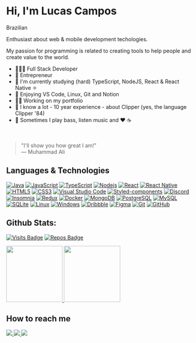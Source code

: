 <h1>Hi, I'm Lucas Campos</h1>

Brazilian <img src="https://image.flaticon.com/icons/svg/197/197386.svg" width="13"/>

Enthusiast about web & mobile development techologies.

My passion for programming is related to creating tools to help people and create value to the world.

<ul>
 <li>👨🏻‍💻 Full Stack Developer</li>
 <li>🏢 Entrepreneur</li>
 <li>🚀 I'm currently studying (hard) TypeScript, NodeJS, React & React Native ⚛️</li>
 <li>🧭 Enjoying VS Code, Linux, Git and Notion</li>
 <li>💪🏻 Working on my portfolio</li>
 <li>🚢 I know a lot - 10 year experience - about Clipper (yes, the language Clipper '84)</li>
 <li>🎸 Sometimes I play bass, listen music and ❤️ ☕</li>
</ul>

<br />

> "I'll show you how great I am!" <br />
― Muhammad Ali

## Languages & Technologies
[![Java](https://img.shields.io/badge/-Java-black?style=for-the-badge&logo=java&logoColor=white&link=https://github.com/lucasfdcampos/)](https://github.com/lucasfdcampos/)
[![JavaScript](https://img.shields.io/badge/-JavaScript-black?style=for-the-badge&logo=javascript&link=https://github.com/lucasfdcampos/)](https://github.com/lucasfdcampos/)
[![TypeScript](https://img.shields.io/badge/-TypeScript-007ACC?style=for-the-badge&logo=typescript&link=https://github.com/lucasfdcampos/)](https://github.com/lucasfdcampos/)
[![Nodejs](https://img.shields.io/badge/node.js%20-%2343853D.svg?&style=for-the-badge&logo=node.js&logoColor=white&link=https://github.com/lucasfdcampos/)](https://github.com/lucasfdcampos/)
[![React](https://img.shields.io/badge/-React-black?style=for-the-badge&logo=react&link=https://github.com/lucasfdcampos/)](https://github.com/lucasfdcampos/)
[![React Native](https://img.shields.io/badge/-ReactNative-black?style=for-the-badge&logo=react)](https://github.com/lucasfdcampos/)
[![HTML5](https://img.shields.io/badge/-HTML5-E34F26?style=for-the-badge&logo=html5&logoColor=white&link=https://github.com/lucasfdcampos/)](https://github.com/lucasfdcampos/)
[![CSS3](https://img.shields.io/badge/-CSS3-1572B6?style=for-the-badge&logo=css3&link=https://github.com/lucasfdcampos/)](https://github.com/lucasfdcampos/)
[![Visual Studio Code](https://img.shields.io/badge/-Visual%20Studio%20Code-007ACC?style=for-the-badge&logo=VisualStudioCode&link=https://github.com/lucasfdcampos/)](https://github.com/lucasfdcampos/)
[![Styled-components](https://img.shields.io/badge/-Styled%20Components-pink?style=for-the-badge&logo=styled-components)](https://github.com/lucasfdcampos/)
[![Discord](https://img.shields.io/badge/-Discord-000000?style=for-the-badge&logo=Discord&link=https://github.com/lucasfdcampos/)](https://github.com/lucasfdcampos/)
[![Insomnia](https://img.shields.io/badge/-Insomnia-5849BE?style=for-the-badge&logo=Insomnia&link=https://github.com/lucasfdcampos/)](https://github.com/lucasfdcampos/)
[![Redux](https://img.shields.io/badge/-Redux-764ABC?style=for-the-badge&logo=redux&link=https://github.com/lucasfdcampos/)](https://github.com/lucasfdcampos/)
[![Docker](https://img.shields.io/badge/-Docker-black?style=for-the-badge&logo=docker&link=https://github.com/lucasfdcampos/)](https://github.com/lucasfdcampos/)
[![MongoDB](https://img.shields.io/badge/-MongoDB-black?style=for-the-badge&logo=mongodb&link=https://github.com/lucasfdcampos/)](https://github.com/lucasfdcampos/)
[![PostgreSQL](https://img.shields.io/badge/-PostgreSQL-336791?style=for-the-badge&logo=postgresql&link=https://github.com/lucasfdcampos/)](https://github.com/lucasfdcampos/)
[![MySQL](https://img.shields.io/badge/-MySQL-a0c4db?style=for-the-badge&logo=mysql&link=https://github.com/lucasfdcampos/)](https://github.com/lucasfdcampos/)
[![SQLite](https://img.shields.io/badge/-SQLite-003B57?style=for-the-badge&logo=sqlite&link=https://github.com/lucasfdcampos/)](https://github.com/lucasfdcampos/)
[![Linux](https://img.shields.io/badge/-Linux-333333?style=for-the-badge&logo=Linux&link=https://github.com/lucasfdcampos/)](https://github.com/lucasfdcampos/)
[![Windows](https://img.shields.io/badge/-Windows-0078D6?style=for-the-badge&logo=Windows&link=https://github.com/lucasfdcampos/)](https://github.com/lucasfdcampos/)
[![Dribbble](https://img.shields.io/badge/-Dribbble-d3a0c2?style=for-the-badge&logo=Dribbble&link=https://github.com/lucasfdcampos/)](https://github.com/lucasfdcampos/)
[![Figma](https://img.shields.io/badge/-Figma-ffbaba?style=for-the-badge&logo=figma)](https://github.com/lucasfdcampos/)
[![Git](https://img.shields.io/badge/-Git-black?style=for-the-badge&logo=git&link=https://github.com/lucasfdcampos/)](https://github.com/lucasfdcampos/)
[![GitHub](https://img.shields.io/badge/-GitHub-181717?style=for-the-badge&logo=github&link=https://github.com/lucasfdcampos/)](https://github.com/lucasfdcampos/)

## Github Stats:

[![Visits Badge](https://badges.pufler.dev/visits/lucasfdcampos/lucasfdcampos?color=blueviolet)](https://github.com/lucasfdcampos/lucasfdcampos)
[![Repos Badge](https://badges.pufler.dev/repos/lucasfdcampos?color=blueviolet)](https://github.com/lucasfdcampos/lucasfdcampos)


<p> 
  <a href="https://github.com/lucasfdcampos">
   <img height="150em" src="https://github-readme-stats.vercel.app/api?username=lucasfdcampos&count_private&hide=prs&show_icons=true&theme=tokyonight" />
   <img height="150em"  src="https://github-readme-stats.vercel.app/api/top-langs/?username=lucasfdcampos&layout=compact&theme=tokyonight" />
 </a>
</p>


<h2> How to reach me </h2>
<a href="https://linkedin.com/in/lucasfdcampos">
  <img src="https://img.shields.io/badge/linkedin-0077B5.svg?style=for-the-badge&logo=linkedin&logoColor=white">
</a>
<a href="https://instagram.com/lucasfdcampos">
 <img src="https://img.shields.io/badge/instagram-E4405F.svg?style=for-the-badge&logo=instagram&logoColor=white">
</a>
<a href="mailto:lucascampos.ads@gmail.com">
 <img src="https://img.shields.io/badge/e‑mail-D14836.svg?style=for-the-badge&logo=GMail&logoColor=white">
</a>
